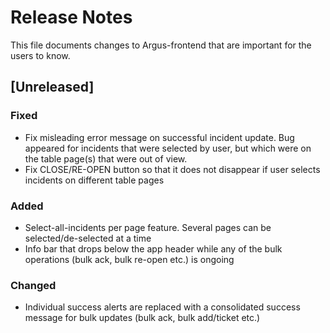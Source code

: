 # Release Notes
This file documents changes to Argus-frontend that are important for the users to know.

## [Unreleased]

### Fixed
- Fix misleading error message on successful incident update. Bug appeared for incidents that were selected by user, but which were on the table page(s) that were out of view.
- Fix CLOSE/RE-OPEN button so that it does not disappear if user selects incidents on different table pages

### Added
- Select-all-incidents per page feature. Several pages can be selected/de-selected at a time
- Info bar that drops below the app header while any of the bulk operations (bulk ack, bulk re-open etc.) is ongoing

### Changed
- Individual success alerts are replaced with a consolidated success message for bulk updates (bulk ack, bulk add/ticket etc.)